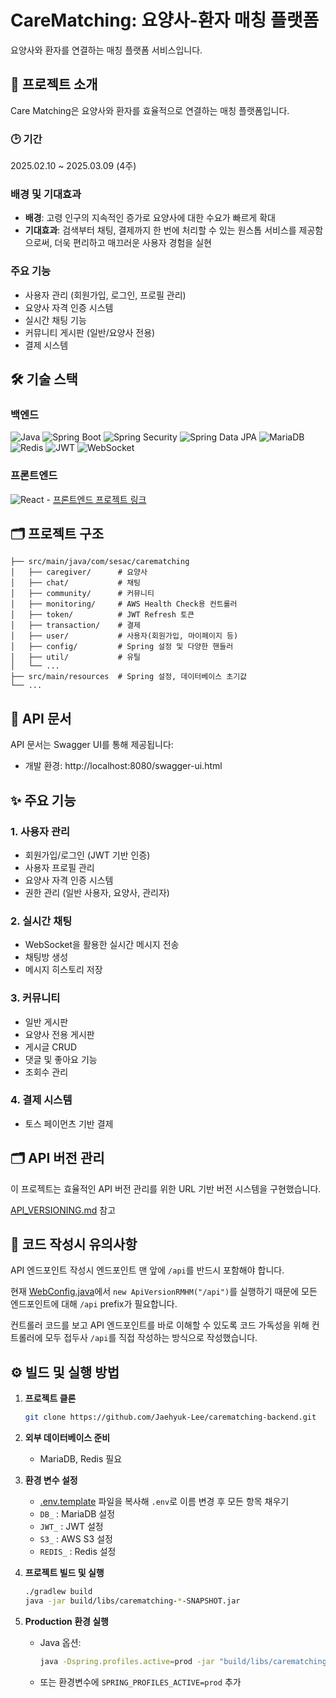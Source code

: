 # CareMatching: 요양사-환자 매칭 플랫폼

요양사와 환자를 연결하는 매칭 플랫폼 서비스입니다.

## 📘 프로젝트 소개

Care Matching은 요양사와 환자를 효율적으로 연결하는 매칭 플랫폼입니다.

### 🕑 기간

2025.02.10 ~ 2025.03.09 (4주)

### 배경 및 기대효과

* **배경**: 
고령 인구의 지속적인 증가로 요양사에 대한 수요가 빠르게 확대
* **기대효과**: 
검색부터 채팅, 결제까지 한 번에 처리할 수 있는 원스톱 서비스를 제공함으로써, 더욱 편리하고 매끄러운 사용자 경험을 실현

### 주요 기능

- 사용자 관리 (회원가입, 로그인, 프로필 관리)
- 요양사 자격 인증 시스템
- 실시간 채팅 기능
- 커뮤니티 게시판 (일반/요양사 전용)
- 결제 시스템

## 🛠️ 기술 스택

### 백엔드

![Java](https://img.shields.io/badge/Java-21-blue?style=flat&logo=java)
![Spring Boot](https://img.shields.io/badge/Spring%20Boot-3-6DB33F?style=flat-square&logo=Spring&logoColor=white)
![Spring Security](https://img.shields.io/badge/Spring%20Security-6DB33F?style=flat&logo=spring&logoColor=white)
![Spring Data JPA](https://img.shields.io/badge/Spring_Data_JPA-6DB33F?style=flat)
![MariaDB](https://img.shields.io/badge/MariaDB-003545?style=flat&logo=mariadb)
![Redis](https://img.shields.io/badge/Redis-DC382D?style=flat&logo=redis&logoColor=white)
![JWT](https://img.shields.io/badge/JWT-black?style=flat&logo=JSON%20web%20tokens)
![WebSocket](https://img.shields.io/badge/WebSocket-000000?style=flat)


### 프론트엔드
![React](https://img.shields.io/badge/React-61DAFB?style=flat&logo=react&logoColor=black) - [프론트엔드 프로젝트 링크](https://github.com/Jaehyuk-Lee/carematching-front)

## 🗂️ 프로젝트 구조
```
├── src/main/java/com/sesac/carematching
│   ├── caregiver/      # 요양사
│   ├── chat/           # 채팅
│   ├── community/      # 커뮤니티
│   ├── monitoring/     # AWS Health Check용 컨트롤러
│   ├── token/          # JWT Refresh 토큰
│   ├── transaction/    # 결제
│   ├── user/           # 사용자(회원가입, 마이페이지 등)
│   ├── config/         # Spring 설정 및 다양한 핸들러
│   ├── util/           # 유틸
│   └── ...
├── src/main/resources  # Spring 설정, 데이터베이스 초기값
└── ...
```

## 📄 API 문서

API 문서는 Swagger UI를 통해 제공됩니다:
- 개발 환경: http://localhost:8080/swagger-ui.html

## ✨ 주요 기능

### 1. 사용자 관리
- 회원가입/로그인 (JWT 기반 인증)
- 사용자 프로필 관리
- 요양사 자격 인증 시스템
- 권한 관리 (일반 사용자, 요양사, 관리자)

### 2. 실시간 채팅
- WebSocket을 활용한 실시간 메시지 전송
- 채팅방 생성
- 메시지 히스토리 저장

### 3. 커뮤니티
- 일반 게시판
- 요양사 전용 게시판
- 게시글 CRUD
- 댓글 및 좋아요 기능
- 조회수 관리

### 4. 결제 시스템
- 토스 페이먼츠 기반 결제

## 🗂️ API 버전 관리

이 프로젝트는 효율적인 API 버전 관리를 위한 URL 기반 버전 시스템을 구현했습니다.

[API_VERSIONING.md](./docs/API_VERSIONING.md) 참고

## 📝 코드 작성시 유의사항

API 엔드포인트 작성시 엔드포인트 맨 앞에 `/api`를 반드시 포함해야 합니다.

현재 [WebConfig.java](./src/main/java/com/sesac/carematching/config/WebConfig.java)에서 `new ApiVersionRMHM("/api")`를 실행하기 때문에 모든 엔드포인트에 대해 `/api` prefix가 필요합니다.

컨트롤러 코드를 보고 API 엔드포인트를 바로 이해할 수 있도록 코드 가독성을 위해 컨트롤러에 모두 접두사 `/api`를 직접 작성하는 방식으로 작성했습니다.

## ⚙️ 빌드 및 실행 방법

1. **프로젝트 클론**
    ```bash
    git clone https://github.com/Jaehyuk-Lee/carematching-backend.git
    ```

2. **외부 데이터베이스 준비**
    - MariaDB, Redis 필요

3. **환경 변수 설정**
    - [.env.template](./.env.template) 파일을 복사해 `.env`로 이름 변경 후 모든 항목 채우기
    - `DB_` : MariaDB 설정
    - `JWT_` : JWT 설정
    - `S3_` : AWS S3 설정
    - `REDIS_` : Redis 설정

4. **프로젝트 빌드 및 실행**
    ```bash
    ./gradlew build
    java -jar build/libs/carematching-*-SNAPSHOT.jar
    ```

5. **Production 환경 실행**
    - Java 옵션:  
      ```bash
      java -Dspring.profiles.active=prod -jar "build/libs/carematching-*-SNAPSHOT.jar"
      ```
    - 또는 환경변수에 `SPRING_PROFILES_ACTIVE=prod` 추가
